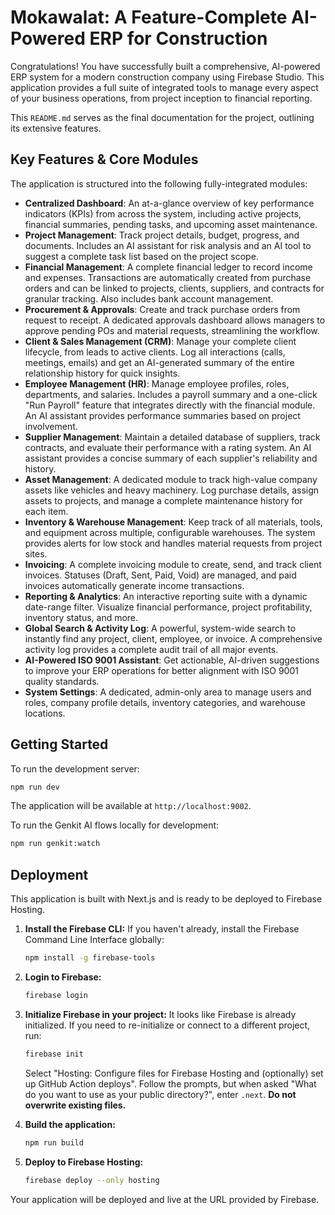 # Mokawalat: A Feature-Complete AI-Powered ERP for Construction

Congratulations! You have successfully built a comprehensive, AI-powered ERP system for a modern construction company using Firebase Studio. This application provides a full suite of integrated tools to manage every aspect of your business operations, from project inception to financial reporting.

This `README.md` serves as the final documentation for the project, outlining its extensive features.

## Key Features & Core Modules

The application is structured into the following fully-integrated modules:

-   **Centralized Dashboard**: An at-a-glance overview of key performance indicators (KPIs) from across the system, including active projects, financial summaries, pending tasks, and upcoming asset maintenance.
-   **Project Management**: Track project details, budget, progress, and documents. Includes an AI assistant for risk analysis and an AI tool to suggest a complete task list based on the project scope.
-   **Financial Management**: A complete financial ledger to record income and expenses. Transactions are automatically created from purchase orders and can be linked to projects, clients, suppliers, and contracts for granular tracking. Also includes bank account management.
-   **Procurement & Approvals**: Create and track purchase orders from request to receipt. A dedicated approvals dashboard allows managers to approve pending POs and material requests, streamlining the workflow.
-   **Client & Sales Management (CRM)**: Manage your complete client lifecycle, from leads to active clients. Log all interactions (calls, meetings, emails) and get an AI-generated summary of the entire relationship history for quick insights.
-   **Employee Management (HR)**: Manage employee profiles, roles, departments, and salaries. Includes a payroll summary and a one-click "Run Payroll" feature that integrates directly with the financial module. An AI assistant provides performance summaries based on project involvement.
-   **Supplier Management**: Maintain a detailed database of suppliers, track contracts, and evaluate their performance with a rating system. An AI assistant provides a concise summary of each supplier's reliability and history.
-   **Asset Management**: A dedicated module to track high-value company assets like vehicles and heavy machinery. Log purchase details, assign assets to projects, and manage a complete maintenance history for each item.
-   **Inventory & Warehouse Management**: Keep track of all materials, tools, and equipment across multiple, configurable warehouses. The system provides alerts for low stock and handles material requests from project sites.
-   **Invoicing**: A complete invoicing module to create, send, and track client invoices. Statuses (Draft, Sent, Paid, Void) are managed, and paid invoices automatically generate income transactions.
-   **Reporting & Analytics**: An interactive reporting suite with a dynamic date-range filter. Visualize financial performance, project profitability, inventory status, and more.
-   **Global Search & Activity Log**: A powerful, system-wide search to instantly find any project, client, employee, or invoice. A comprehensive activity log provides a complete audit trail of all major events.
-   **AI-Powered ISO 9001 Assistant**: Get actionable, AI-driven suggestions to improve your ERP operations for better alignment with ISO 9001 quality standards.
-   **System Settings**: A dedicated, admin-only area to manage users and roles, company profile details, inventory categories, and warehouse locations.

## Getting Started

To run the development server:

```bash
npm run dev
```

The application will be available at `http://localhost:9002`.

To run the Genkit AI flows locally for development:
```bash
npm run genkit:watch
```

## Deployment

This application is built with Next.js and is ready to be deployed to Firebase Hosting.

1.  **Install the Firebase CLI:**
    If you haven't already, install the Firebase Command Line Interface globally:
    ```bash
    npm install -g firebase-tools
    ```

2.  **Login to Firebase:**
    ```bash
    firebase login
    ```

3.  **Initialize Firebase in your project:**
    It looks like Firebase is already initialized. If you need to re-initialize or connect to a different project, run:
    ```bash
    firebase init
    ```
    Select "Hosting: Configure files for Firebase Hosting and (optionally) set up GitHub Action deploys". Follow the prompts, but when asked "What do you want to use as your public directory?", enter `.next`. **Do not overwrite existing files.**

4.  **Build the application:**
    ```bash
    npm run build
    ```

5.  **Deploy to Firebase Hosting:**
    ```bash
    firebase deploy --only hosting
    ```

Your application will be deployed and live at the URL provided by Firebase.
